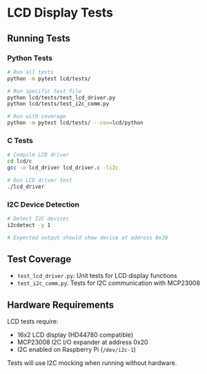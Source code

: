 # LCD Display Tests

## Running Tests

### Python Tests
```bash
# Run all tests
python -m pytest lcd/tests/

# Run specific test file
python lcd/tests/test_lcd_driver.py
python lcd/tests/test_i2c_comm.py

# Run with coverage
python -m pytest lcd/tests/ --cov=lcd/python
```

### C Tests
```bash
# Compile LCD driver
cd lcd/c
gcc -o lcd_driver lcd_driver.c -li2c

# Run LCD driver test
./lcd_driver
```

### I2C Device Detection
```bash
# Detect I2C devices
i2cdetect -y 1

# Expected output should show device at address 0x20
```

## Test Coverage

- `test_lcd_driver.py`: Unit tests for LCD display functions
- `test_i2c_comm.py`: Tests for I2C communication with MCP23008

## Hardware Requirements

LCD tests require:
- 16x2 LCD display (HD44780 compatible)
- MCP23008 I2C I/O expander at address 0x20
- I2C enabled on Raspberry Pi (`/dev/i2c-1`)

Tests will use I2C mocking when running without hardware.
